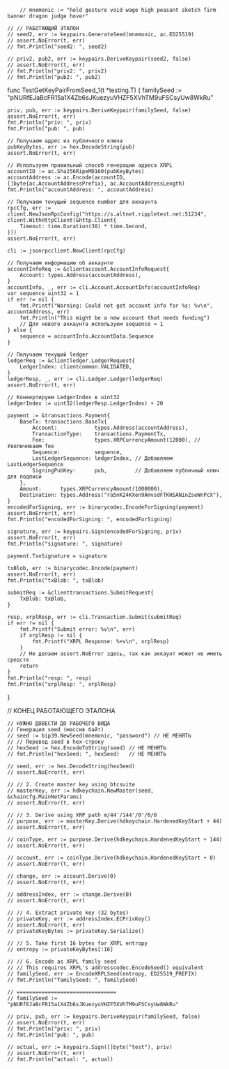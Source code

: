 		// mnemonic := "hold gesture void wage high peasant sketch firm banner dragon judge hover"

	// // РАБОТАЮЩИЙ ЭТАЛОН
	// seed2, err := keypairs.GenerateSeed(mnemonic, ac.ED25519)
	// assert.NoError(t, err)
	// fmt.Println("seed2: ", seed2)

	// priv2, pub2, err := keypairs.DeriveKeypair(seed2, false)
	// assert.NoError(t, err)
	// fmt.Println("priv2: ", priv2)
	// fmt.Println("pub2: ", pub2)


  func TestGetKeyPairFromSeed_1(t *testing.T) {
	familySeed := "pNURfEJaBcFR15a1X4Zb6sJKuezyuVHZF5XVhTM9uFSCsyUw8WkRu"

	priv, pub, err := keypairs.DeriveKeypair(familySeed, false)
	assert.NoError(t, err)
	fmt.Println("priv: ", priv)
	fmt.Println("pub: ", pub)

	// Получаем адрес из публичного ключа
	pubKeyBytes, err := hex.DecodeString(pub)
	assert.NoError(t, err)

	// Используем правильный способ генерации адреса XRPL
	accountID := ac.Sha256RipeMD160(pubKeyBytes)
	accountAddress := ac.Encode(accountID, []byte{ac.AccountAddressPrefix}, ac.AccountAddressLength)
	fmt.Println("accountAddress: ", accountAddress)

	// Получаем текущий sequence number для аккаунта
	rpcCfg, err := client.NewJsonRpcConfig("https://s.altnet.rippletest.net:51234", client.WithHttpClient(&http.Client{
		Timeout: time.Duration(30) * time.Second,
	}))
	assert.NoError(t, err)

	cli := jsonrpcclient.NewClient(rpcCfg)

	// Получаем информацию об аккаунте
	accountInfoReq := &clientaccount.AccountInfoRequest{
		Account: types.Address(accountAddress),
	}
	accountInfo, _, err := cli.Account.AccountInfo(accountInfoReq)
	var sequence uint32 = 1
	if err != nil {
		fmt.Printf("Warning: Could not get account info for %s: %v\n", accountAddress, err)
		fmt.Println("This might be a new account that needs funding")
		// Для нового аккаунта используем sequence = 1
	} else {
		sequence = accountInfo.AccountData.Sequence
	}

	// Получаем текущий ledger
	ledgerReq := &clientledger.LedgerRequest{
		LedgerIndex: clientcommon.VALIDATED,
	}
	ledgerResp, _, err := cli.Ledger.Ledger(ledgerReq)
	assert.NoError(t, err)

	// Конвертируем LedgerIndex в uint32
	ledgerIndex := uint32(ledgerResp.LedgerIndex) + 20

	payment := &transactions.Payment{
		BaseTx: transactions.BaseTx{
			Account:            types.Address(accountAddress),
			TransactionType:    transactions.PaymentTx,
			Fee:                types.XRPCurrencyAmount(12000), // Увеличиваем fee
			Sequence:           sequence,
			LastLedgerSequence: ledgerIndex, // Добавляем LastLedgerSequence
			SigningPubKey:      pub,         // Добавляем публичный ключ для подписи
		},
		Amount:      types.XRPCurrencyAmount(1000000),
		Destination: types.Address("ra5nK24KXen9AHvsdFTKHSANinZseWnPcX"),
	}
	encodedForSigning, err := binarycodec.EncodeForSigning(payment)
	assert.NoError(t, err)
	fmt.Println("encodedForSigning: ", encodedForSigning)

	signature, err := keypairs.Sign(encodedForSigning, priv)
	assert.NoError(t, err)
	fmt.Println("signature: ", signature)

	payment.TxnSignature = signature

	txBlob, err := binarycodec.Encode(payment)
	assert.NoError(t, err)
	fmt.Println("txBlob: ", txBlob)

	submitReq := &clienttransactions.SubmitRequest{
		TxBlob: txBlob,
	}

	resp, xrplResp, err := cli.Transaction.Submit(submitReq)
	if err != nil {
		fmt.Printf("Submit error: %v\n", err)
		if xrplResp != nil {
			fmt.Printf("XRPL Response: %+v\n", xrplResp)
		}
		// Не делаем assert.NoError здесь, так как аккаунт может не иметь средств
		return
	}
	fmt.Println("resp: ", resp)
	fmt.Println("xrplResp: ", xrplResp)
}
  
  // КОНЕЦ РАБОТАЮЩЕГО ЭТАЛОНА

	// НУЖНО ДОВЕСТИ ДО РАБОЧЕГО ВИДА
	// Генерация seed (массив байт)
	// seed := bip39.NewSeed(mnemonic, "password") // НЕ МЕНЯТЬ
	// // Перевод seed в hex-строку
	// hexSeed := hex.EncodeToString(seed) // НЕ МЕНЯТЬ
	// fmt.Println("hexSeed: ", hexSeed)   // НЕ МЕНЯТЬ

	// seed, err := hex.DecodeString(hexSeed)
	// assert.NoError(t, err)

	// // 2. Create master key using btcsuite
	// masterKey, err := hdkeychain.NewMaster(seed, &chaincfg.MainNetParams)
	// assert.NoError(t, err)

	// // 3. Derive using XRP path m/44'/144'/0'/0/0
	// purpose, err := masterKey.Derive(hdkeychain.HardenedKeyStart + 44)
	// assert.NoError(t, err)

	// coinType, err := purpose.Derive(hdkeychain.HardenedKeyStart + 144)
	// assert.NoError(t, err)

	// account, err := coinType.Derive(hdkeychain.HardenedKeyStart + 0)
	// assert.NoError(t, err)

	// change, err := account.Derive(0)
	// assert.NoError(t, err)

	// addressIndex, err := change.Derive(0)
	// assert.NoError(t, err)

	// // 4. Extract private key (32 bytes)
	// privateKey, err := addressIndex.ECPrivKey()
	// assert.NoError(t, err)
	// privateKeyBytes := privateKey.Serialize()

	// // 5. Take first 16 bytes for XRPL entropy
	// entropy := privateKeyBytes[:16]

	// // 6. Encode as XRPL family seed
	// // This requires XRPL's addresscodec.EncodeSeed() equivalent
	// familySeed, err := EncodeXRPLSeed(entropy, ED25519_PREFIX)
	// fmt.Println("familySeed: ", familySeed)

	// ================================
	// familySeed := "pNURfEJaBcFR15a1X4Zb6sJKuezyuVHZF5XVhTM9uFSCsyUw8WkRu"

	// priv, pub, err := keypairs.DeriveKeypair(familySeed, false)
	// assert.NoError(t, err)
	// fmt.Println("priv: ", priv)
	// fmt.Println("pub: ", pub)

	// actual, err := keypairs.Sign([]byte("test"), priv)
	// assert.NoError(t, err)
	// fmt.Println("actual: ", actual)